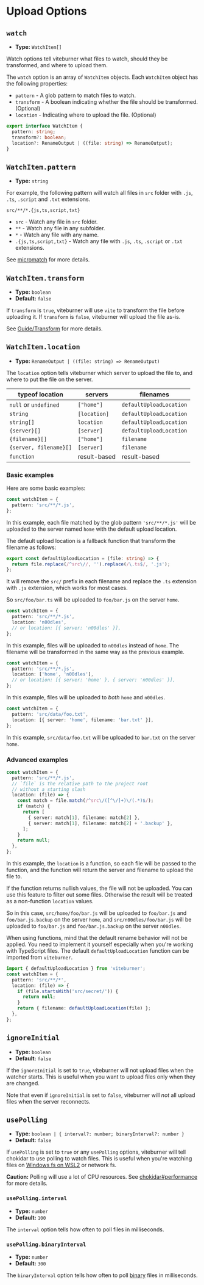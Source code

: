 # Upload Options

## `watch`

- **Type:** `WatchItem[]`

Watch options tell viteburner what files to watch, should they be transformed, and where to upload them.

The `watch` option is an array of `WatchItem` objects. Each `WatchItem` object has the following properties:

- `pattern` - A glob pattern to match files to watch.
- `transform` - A boolean indicating whether the file should be transformed. (Optional)
- `location` - Indicating where to upload the file. (Optional)

```ts
export interface WatchItem {
  pattern: string;
  transform?: boolean;
  location?: RenameOutput | ((file: string) => RenameOutput);
}
```

## `WatchItem.pattern`

- **Type:** `string`

For example, the following pattern will watch all files in `src` folder with `.js`, `.ts`, `.script` and `.txt` extensions.

```
src/**/*.{js,ts,script,txt}
```

- `src` - Watch any file in `src` folder.
- `**` - Watch any file in any subfolder.
- `*` - Watch any file with any name.
- `.{js,ts,script,txt}` - Watch any file with `.js`, `.ts`, `.script` or `.txt` extensions.

See [micromatch](https://github.com/micromatch/micromatch) for more details.

## `WatchItem.transform`

- **Type:** `boolean`
- **Default:** `false`

If `transform` is `true`, viteburner will use `vite` to transform the file before uploading it. If `transform` is `false`, viteburner will upload the file as-is.

See [Guide/Transform](../guide/transform.md) for more details.

## `WatchItem.location`

- **Type:** `RenameOutput | ((file: string) => RenameOutput)`

The `location` option tells viteburner which server to upload the file to, and where to put the file on the server.

| typeof location        | servers      | filenames               |
| ---------------------- | ------------ | ----------------------- |
| `null` or `undefined`  | `["home"]`   | `defaultUploadLocation` |
| `string`               | `[location]` | `defaultUploadLocation` |
| `string[]`             | `location`   | `defaultUploadLocation` |
| `{server}[]`           | `[server]`   | `defaultUploadLocation` |
| `{filename}[]`         | `["home"]`   | `filename`              |
| `{server, filename}[]` | `[server]`   | `filename`              |
| `function`             | result-based | result-based            |

### Basic examples

Here are some basic examples:

```ts
const watchItem = {
  pattern: 'src/**/*.js',
};
```

In this example, each file matched by the glob pattern `'src/**/*.js'` will be uploaded to the server named `home` with the default upload location.

The default upload location is a fallback function that transform the filename as follows:

```ts
export const defaultUploadLocation = (file: string) => {
  return file.replace(/^src\//, '').replace(/\.ts$/, '.js');
};
```

It will remove the `src/` prefix in each filename and replace the `.ts` extension with `.js` extension, which works for most cases.

So `src/foo/bar.ts` will be uploaded to `foo/bar.js` on the server `home`.

```ts
const watchItem = {
  pattern: 'src/**/*.js',
  location: 'n00dles',
  // or location: [{ server: 'n00dles' }],
};
```

In this example, files will be uploaded to `n00dles` instead of `home`. The filename will be transformed in the same way as the previous example.

```ts
const watchItem = {
  pattern: 'src/**/*.js',
  location: ['home', 'n00dles'],
  // or location: [{ server: 'home' }, { server: 'n00dles' }],
};
```

In this example, files will be uploaded to _both_ `home` and `n00dles`.

```ts
const watchItem = {
  pattern: 'src/data/foo.txt',
  location: [{ server: 'home', filename: 'bar.txt' }],
};
```

In this example, `src/data/foo.txt` will be uploaded to `bar.txt` on the server `home`.

### Advanced examples

```ts
const watchItem = {
  pattern: 'src/**/*.js',
  // `file` is the relative path to the project root
  // without a starting slash
  location: (file) => {
    const match = file.match(/^src\/([^\/]+)\/(.*)$/);
    if (match) {
      return [
        { server: match[1], filename: match[2] },
        { server: match[1], filename: match[2] + '.backup' },
      ];
    }
    return null;
  },
};
```

In this example, the `location` is a function, so each file will be passed to the function, and the function will return the server and filename to upload the file to.

If the function returns nullish values, the file will not be uploaded. You can use this feature to filter out some files. Otherwise the result will be treated as a non-function `location` values.

So in this case, `src/home/foo/bar.js` will be uploaded to `foo/bar.js` and `foo/bar.js.backup` on the server `home`, and `src/n00dles/foo/bar.js` will be uploaded to `foo/bar.js` and `foo/bar.js.backup` on the server `n00dles`.

When using functions, mind that the default rename behavior will not be applied. You need to implement it yourself especially when you're working with TypeScript files. The default `defaultUploadLocation` function can be imported from `viteburner`.

```ts
import { defaultUploadLocation } from 'viteburner';
const watchItem = {
  pattern: 'src/**/*',
  location: (file) => {
    if (file.startsWith('src/secret/')) {
      return null;
    }
    return { filename: defaultUploadLocation(file) };
  },
};
```

## `ignoreInitial`

- **Type:** `boolean`
- **Default:** `false`

If the `ignoreInitial` is set to `true`, viteburner will not upload files when the watcher starts. This is useful when you want to upload files only when they are changed.

Note that even if `ignoreInitial` is set to `false`, viteburner will _not_ all upload files when the server reconnects.

## `usePolling`

- **Type:** `boolean | { interval?: number; binaryInterval?: number }`
- **Default:** `false`

If `usePolling` is set to `true` or any `usePolling` options, viteburner will tell chokidar to use polling to watch files. This is useful when you're watching files on [Windows fs on WSL2](https://github.com/microsoft/WSL/issues/4739) or network fs.

**Caution:** Polling will use a lot of CPU resources. See [chokidar#performance](https://github.com/paulmillr/chokidar#performance) for more details.

### `usePolling.interval`

- **Type:** `number`
- **Default:** `100`

The `interval` option tells how often to poll files in milliseconds.

### `usePolling.binaryInterval`

- **Type:** `number`
- **Default:** `300`

The `binaryInterval` option tells how often to poll [binary](https://github.com/sindresorhus/binary-extensions/blob/main/binary-extensions.json) files in milliseconds.
